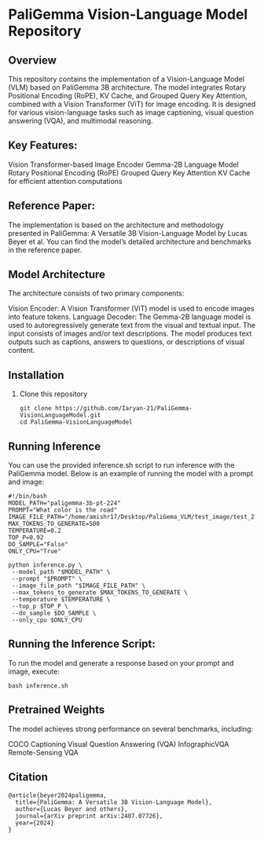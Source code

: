 # PaliGemma Vision-Language Model Repository

## Overview

This repository contains the implementation of a Vision-Language Model (VLM) based on PaliGemma 3B architecture. The model integrates Rotary Positional Encoding (RoPE), KV Cache, and Grouped Query Key Attention, combined with a Vision Transformer (ViT) for image encoding. It is designed for various vision-language tasks such as image captioning, visual question answering (VQA), and multimodal reasoning.

## Key Features:

Vision Transformer-based Image Encoder
Gemma-2B Language Model
Rotary Positional Encoding (RoPE)
Grouped Query Key Attention
KV Cache for efficient attention computations

## Reference Paper:
The implementation is based on the architecture and methodology presented in PaliGemma: A Versatile 3B Vision-Language Model by Lucas Beyer et al. You can find the model’s detailed architecture and benchmarks in the reference paper.

## Model Architecture

The architecture consists of two primary components:

Vision Encoder: A Vision Transformer (ViT) model is used to encode images into feature tokens.
Language Decoder: The Gemma-2B language model is used to autoregressively generate text from the visual and textual input.
The input consists of images and/or text descriptions. The model produces text outputs such as captions, answers to questions, or descriptions of visual content.

## Installation
1.  Clone this repository
    ```
    git clone https://github.com/Iaryan-21/PaliGemma-VisionLanguageModel.git
    cd PaliGemma-VisionLanguageModel

    ```

## Running Inference 

You can use the provided inference.sh script to run inference with the PaliGemma model. Below is an example of running the model with a prompt and image:

```
#!/bin/bash
MODEL_PATH="paligemma-3b-pt-224"
PROMPT="What color is the road"
IMAGE_FILE_PATH="/home/amishr17/Desktop/PaliGema_VLM/test_image/test_2.jpeg"
MAX_TOKENS_TO_GENERATE=500
TEMPERATURE=0.2
TOP_P=0.92
DO_SAMPLE="False"
ONLY_CPU="True"

python inference.py \
 --model_path "$MODEL_PATH" \
 --prompt "$PROMPT" \
 --image_file_path "$IMAGE_FILE_PATH" \
 --max_tokens_to_generate $MAX_TOKENS_TO_GENERATE \
 --temperature $TEMPERATURE \
 --top_p $TOP_P \
 --do_sample $DO_SAMPLE \
 --only_cpu $ONLY_CPU

```

## Running the Inference Script:
To run the model and generate a response based on your prompt and image, execute:

```
bash inference.sh
```

## Pretrained Weights 

The model achieves strong performance on several benchmarks, including:

COCO Captioning
Visual Question Answering (VQA)
InfographicVQA
Remote-Sensing VQA

## Citation 

```
@article{beyer2024paligemma,
  title={PaliGemma: A Versatile 3B Vision-Language Model},
  author={Lucas Beyer and others},
  journal={arXiv preprint arXiv:2407.07726},
  year={2024}
}

```
